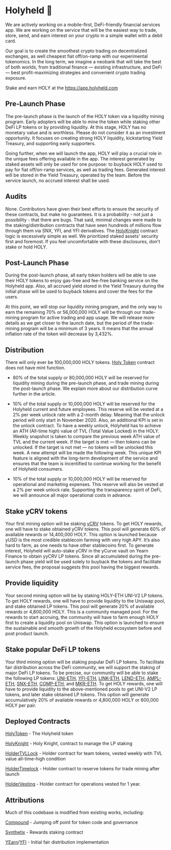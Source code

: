 # Holyheld 🙏

We are actively working on a mobile-first, DeFi-friendly financial services app. We are working on the service that will be the easiest way to trade, store, send, and earn interest on your crypto in a simple wallet with a debit card.

Our goal is to create the smoothest crypto trading on decentralized exchanges, as well cheapest fiat off/on-ramp with our experimental tokenomics. In the long term, we imagine a neobank that will take the best of both worlds, from traditional finance — existing infrastructure, and DeFi — best profit-maximizing strategies and convenient crypto trading exposure.

Stake and earn HOLY at the https://app.holyheld.com

## Pre-Launch Phase

The pre-launch phase is the launch of the HOLY token via a liquidity mining program. Early adopters will be able to mine the token while staking other DeFi LP tokens or by providing liquidity. At this stage, HOLY has no monetary value and is worthless. Please do not consider it as an investment opportunity. It focuses on creating strong HOLY liquidity, kickstarting Yield Treasury, and supporting early supporters.

Going further, when we will launch the app, HOLY will play a crucial role in the unique fees offering available in the app. The interest generated by staked assets will only be used for one purpose: to buyback HOLY used to pay for fiat off/on-ramp services, as well as trading fees. Generated interest will be stored in the Yield Treasury, operated by the team. Before the service launch, no accrued interest shall be used.

## Audits

None. Contributors have given their best efforts to ensure the security of these contracts, but make no guarantees. It is a probability - not just a possibility - that there are bugs. That said, minimal changes were made to the staking/distribution contracts that have seen hundreds of millions flow through them via SNX, YFI, and YFI derivatives. The [HolyKnight](https://github.com/Holyheld/holy-contracts/blob/master/contracts/HolyKnight.sol) contract logic is excessively simple as well. We prioritized staked assets' security first and foremost. If you feel uncomfortable with these disclosures, don't stake or hold HOLY.

## Post-Launch Phase

During the post-launch phase, all early token holders will be able to use their HOLY tokens to enjoy gas-free and fee-free banking service on the Holyheld app. Also, all accrued yield stored in the Yield Treasury during the initial phase will be used to buyback tokens and cover the fees for the users.

At this point, we will stop our liquidity mining program, and the only way to earn the remaining 70% or 56,000,000 HOLY will be through our trade-mining program for active trading and app usage. We will release more details as we get closer to the launch date, but the period of the trade-mining program will be a minimum of 3 years. It means that the annual inflation rate of the token will decrease by 3,432%.

## Distribution

There will only ever be 100,000,000 HOLY tokens. [Holy Token](https://github.com/Holyheld/holy-contracts/blob/master/contracts/HolyToken.sol) contract does not have mint function.

- 80% of the total supply or 80,000,000 HOLY will be reserved for liquidity mining during the pre-launch phase, and trade mining during the post-launch phase. We explain more about our distribution curve further in the article.

- 10% of the total supply or 10,000,000 HOLY will be reserved for the Holyheld current and future employees. This reserve will be vested at a 2% per week unlock rate with a 2-month delay. Meaning that the unlock period will only start in November 2020. Also, an additional KPI is set in the unlock contract. To have a weekly unlock, Holyheld has to achieve an ATH (All-time high) value of TVL (Total Value Locked) in the HOLY. Weekly snapshot is taken to compare the previous week ATH value of TVL and the current week. If the target is met — then tokens can be unlocked. If the target is not met — no tokens will be unlocked this week. A new attempt will be made the following week. This unique KPI feature is aligned with the long-term development of the service and ensures that the team is incentified to continue working for the benefit of Holyheld consumers.

- 10% of the total supply or 10,000,000 HOLY will be reserved for operational and marketing expenses. This reserve will also be vested at a 2% per week unlock rate. Supporting the transparency spirit of DeFi, we will announce all major operational costs in advance.

## Stake yCRV tokens

Your first mining option will be staking [yCRV](https://uniswap.info/token/0xdf5e0e81dff6faf3a7e52ba697820c5e32d806a8) tokens. To get HOLY rewards, one will have to stake obtained yCRV tokens. This pool will generate 60% of available rewards or 14,400,000 HOLY. This option is launched because yUSD is the most credible stablecoin farming with very high APY. It’s also hard to farm, as one needs to have other stablecoins first. To generate interest, Holyheld will auto-stake yCRV  in the yCurve vault on Yearn Finance to obtain yyCRV LP tokens. Since all accumulated during the pre-launch phase yield will be used solely to buyback the tokens and facilitate service fees, the proposal suggests this pool having the biggest rewards.

## Provide liquidity

Your second mining option will be by staking HOLY-ETH UNI-V2 LP tokens. To get HOLY rewards, one will have to provide liquidity to the Uniswap pool, and stake obtained LP tokens. This pool will generate 20% of available rewards or 4,800,000 HOLY. This is a community managed pool. For the rewards to start accruing, the community will have to farm enough HOLY first to create a liquidity pool on Uniswap. This option is launched to ensure the sustainable and smooth growth of the Holyheld ecosystem before and post product launch.

## Stake popular DeFi LP tokens

Your third mining option will be staking popular DeFi LP tokens. To facilitate fair distribution across the DeFi community, we will support the staking of major DeFi LP tokens. To be precise, our community will be able to stake the following LP tokens: [UNI-ETH](https://uniswap.info/pair/0xd3d2e2692501a5c9ca623199d38826e513033a17), [YFI-ETH](https://uniswap.info/pair/0x2fdbadf3c4d5a8666bc06645b8358ab803996e28), [LINK-ETH](https://uniswap.info/pair/0xa2107fa5b38d9bbd2c461d6edf11b11a50f6b974), [LEND-ETH](https://uniswap.info/pair/0xab3f9bf1d81ddb224a2014e98b238638824bcf20), [AMPL-ETH](https://uniswap.info/pair/0xc5be99a02c6857f9eac67bbce58df5572498f40c), [SNX-ETH](https://uniswap.info/pair/0x43ae24960e5534731fc831386c07755a2dc33d47), [COMP-ETH](https://uniswap.info/pair/0xcffdded873554f362ac02f8fb1f02e5ada10516f), and [MKR-ETH](https://uniswap.info/pair/0xc2adda861f89bbb333c90c492cb837741916a225). To get HOLY rewards, one will have to provide liquidity to the above-mentioned pools to get UNI-V2 LP tokens, and later stake obtained LP tokens. This option will generate accumulatively 20% of available rewards or 4,800,000 HOLY or 600,000 HOLY per pair.

## Deployed Contracts

[HolyToken](https://etherscan.io/token/0x39eae99e685906ff1c11a962a743440d0a1a6e09) - The Holyheld token

[HolyKnight](https://etherscan.io/address/0x5D33dE3E540b289f9340D059907ED648c9E7AaDD) - Holy Knight, contract to manage the LP staking

[HolderTVLLock](https://etherscan.io/address/0x0b713c0e7eeb43fcd7795c03ba64ea6a6f0e11ea) - Holder contract for team tokens, vested weekly with TVL value all-time-high condition

[HolderTimelock](https://etherscan.io/address/0xfea2cc041fb9e1bd73b8deb6b79aa96c712383d9) - Holder contract to reserve tokens for trade mining after launch

[HolderVesting](https://etherscan.io/address/0x6074Aabb7eA337403DC9dfF4217fe7d533B5E459) - Holder contract for operations vested for 1 year.

## Attributions

Much of this codebase is modified from existing works, including:

[Compound](https://compound.finance) - Jumping off point for token code and governance

[Synthetix](https://synthetix.io) - Rewards staking contract

[YEarn](https://yearn.finance)/[YFI](https://ygov.finance) - Initial fair distribution implementation
